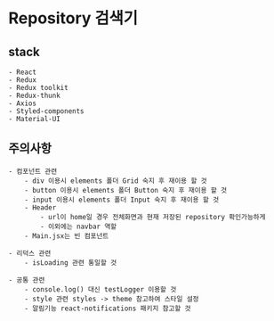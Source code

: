 # Repository 검색기

## stack

    - React
    - Redux
    - Redux toolkit
    - Redux-thunk
    - Axios
    - Styled-components
    - Material-UI

## 주의사항

    - 컴포넌트 관련
        - div 이용시 elements 폴더 Grid 숙지 후 재이용 할 것
        - button 이용시 elements 폴더 Button 숙지 후 재이용 할 것
        - input 이용시 elements 폴더 Input 숙지 후 재이용 할 것
        - Header
            - url이 home일 경우 전체화면과 현재 저장된 repository 확인가능하게
            - 이외에는 navbar 역할
        - Main.jsx는 빈 컴포넌트

    - 리덕스 관련
        - isLoading 관련 통일할 것

    - 공통 관련
        - console.log() 대신 testLogger 이용할 것
        - style 관련 styles -> theme 참고하여 스타일 설정
        - 알림기능 react-notifications 패키지 참고할 것
